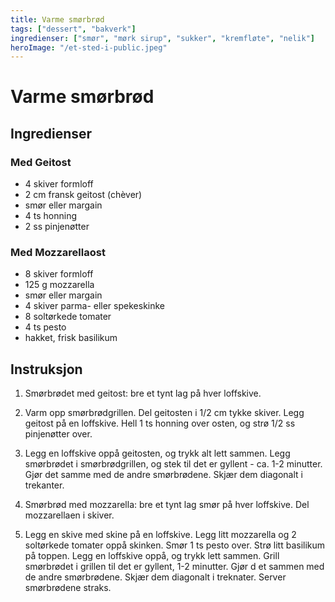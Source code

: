 ```yaml
---
title: Varme smørbrød
tags: ["dessert", "bakverk"]
ingredienser: ["smør", "mørk sirup", "sukker", "kremfløte", "nelik"]
heroImage: "/et-sted-i-public.jpeg"
---
```


# Varme smørbrød

## Ingredienser

### Med Geitost

- 4 skiver formloff
- 2 cm fransk geitost (chèver)
- smør eller margain
- 4 ts honning
- 2 ss pinjenøtter

### Med Mozzarellaost

- 8 skiver formloff
- 125 g mozzarella
- smør eller margain
- 4 skiver parma- eller spekeskinke
- 8 soltørkede tomater
- 4 ts pesto
- hakket, frisk basilikum

## Instruksjon

1. Smørbrødet med geitost: bre et tynt lag på hver loffskive.

2. Varm opp smørbrødgrillen. Del geitosten i 1/2 cm tykke skiver. Legg geitost på en loffskive. Hell 1 ts honning over osten, og strø 1/2 ss pinjenøtter over.

3. Legg en loffskive oppå geitosten, og trykk alt lett sammen. Legg smørbrødet i smørbrødgrillen, og stek til det er gyllent - ca. 1-2 minutter. Gjør det samme med de andre smørbrødene. Skjær dem diagonalt i trekanter.

4. Smørbrød med mozzarella: bre et tynt lag smør på hver loffskive. Del mozzarellaen i skiver.

5. Legg en skive med skine på en loffskive. Legg litt mozzarella og 2 soltørkede tomater oppå skinken. Smør 1 ts pesto over. Strø litt basilikum på toppen. Legg en loffskive oppå, og trykk lett sammen. Grill smørbrødet i grillen til det er gyllent, 1-2 minutter. Gjør d et sammen med de andre smørbrødene. Skjær dem diagonalt i treknater. Server smørbrødene straks.
